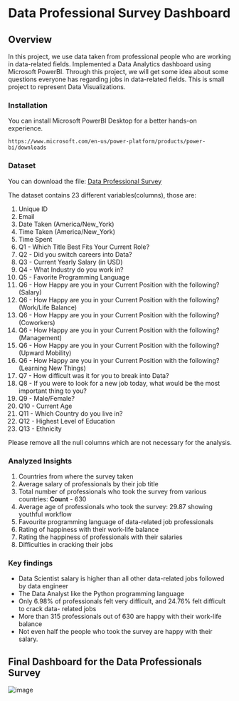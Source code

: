 # Data Professional Survey Dashboard

## Overview
In this project, we use data taken from professional people who are working in data-related fields. Implemented a Data Analytics dashboard using Microsoft PowerBI. Through this project, we will get some idea about some questions everyone has regarding jobs in data-related fields. This is small project to represent Data Visualizations.

### Installation
You can install Microsoft PowerBI Desktop for a better hands-on experience.
```
https://www.microsoft.com/en-us/power-platform/products/power-bi/downloads
```
### Dataset
You can download the file: [Data Professional Survey](https://github.com/GAYATRI-SIVANI-SUSARLA/Data_Profeesional_Survey_Dashboard_PowerBI_Project/blob/main/Power%20BI%20-%20Final%20Project.xlsx)

The dataset contains 23 different variables(columns), those are:
1. Unique ID
2. Email
3. Date Taken (America/New_York)
4. Time Taken (America/New_York)	
5. Time Spent
6. Q1 - Which Title Best Fits Your Current Role?
7. Q2 - Did you switch careers into Data?
8. Q3 - Current Yearly Salary (in USD)
9. Q4 - What Industry do you work in?
10. Q5 - Favorite Programming Language
11. Q6 - How Happy are you in your Current Position with the following? (Salary)
12. Q6 - How Happy are you in your Current Position with the following? (Work/Life Balance)
13. Q6 - How Happy are you in your Current Position with the following? (Coworkers)
14. Q6 - How Happy are you in your Current Position with the following? (Management)
15. Q6 - How Happy are you in your Current Position with the following? (Upward Mobility)
16. Q6 - How Happy are you in your Current Position with the following? (Learning New Things)
17. Q7 - How difficult was it for you to break into Data?
18. Q8 - If you were to look for a new job today, what would be the most important thing to you?
19. Q9 - Male/Female?
20. Q10 - Current Age
21. Q11 - Which Country do you live in?
22. Q12 - Highest Level of Education
23. Q13 - Ethnicity

Please remove all the null columns which are not necessary for the analysis.

### Analyzed Insights
1. Countries from where the survey taken
2. Average salary of professionals by their job title
3. Total number of professionals who took the survey from various countries: **Count** - 630
4. Average age of professionals who took the survey: 29.87 showing youthful workflow
5. Favourite programming language of data-related job professionals
6. Rating of happiness with their work-life balance
7. Rating the happiness of professionals with their salaries
8. Difficulties in cracking their jobs

### Key findings 
- Data Scientist salary is higher than all other data-related jobs followed by data engineer
- The Data Analyst like the Python programming language
- Only 6.98% of professionals felt very difficult, and 24.76% felt difficult to crack data- 
  related jobs
- More than 315 professionals out of 630 are happy with their work-life balance
- Not even half the people who took the survey are happy with their salary.

## Final Dashboard for the Data Professionals Survey
![image](https://github.com/user-attachments/assets/fc71acb3-5b06-4568-a995-a21b04cf086a)

























